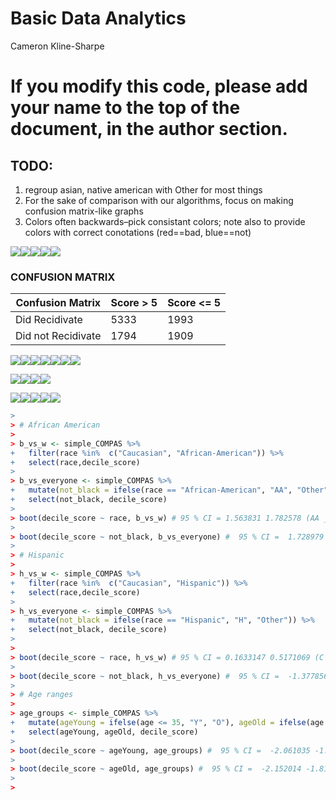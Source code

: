 Basic Data Analytics
================
Cameron Kline-Sharpe

# If you modify this code, please add your name to the top of the document, in the author section.

## TODO:

1.  regroup asian, native american with Other for most things
2.  For the sake of comparison with our algorithms, focus on making
    confusion matrix-like graphs
3.  Colors often backwards–pick consistant colors; note also to provide
    colors with correct conotations (red==bad, blue==not)

![](basicAnalytics_files/figure-gfm/compasError-1.png)<!-- -->![](basicAnalytics_files/figure-gfm/compasError-2.png)<!-- -->![](basicAnalytics_files/figure-gfm/compasError-3.png)<!-- -->![](basicAnalytics_files/figure-gfm/compasError-4.png)<!-- -->![](basicAnalytics_files/figure-gfm/compasError-5.png)<!-- -->

### CONFUSION MATRIX

| Confusion Matrix   | Score \> 5 | Score \<= 5 |
| ------------------ | ---------- | ----------- |
| Did Recidivate     | 5333       | 1993        |
| Did not Recidivate | 1794       | 1909        |

![](basicAnalytics_files/figure-gfm/race-1.png)<!-- -->![](basicAnalytics_files/figure-gfm/race-2.png)<!-- -->![](basicAnalytics_files/figure-gfm/race-3.png)<!-- -->![](basicAnalytics_files/figure-gfm/race-4.png)<!-- -->![](basicAnalytics_files/figure-gfm/race-5.png)<!-- -->![](basicAnalytics_files/figure-gfm/race-6.png)<!-- -->![](basicAnalytics_files/figure-gfm/race-7.png)<!-- -->

![](basicAnalytics_files/figure-gfm/age-1.png)<!-- -->![](basicAnalytics_files/figure-gfm/age-2.png)<!-- -->![](basicAnalytics_files/figure-gfm/age-3.png)<!-- -->![](basicAnalytics_files/figure-gfm/age-4.png)<!-- -->

![](basicAnalytics_files/figure-gfm/Algos-1.png)<!-- -->![](basicAnalytics_files/figure-gfm/Algos-2.png)<!-- -->![](basicAnalytics_files/figure-gfm/Algos-3.png)<!-- -->![](basicAnalytics_files/figure-gfm/Algos-4.png)<!-- -->![](basicAnalytics_files/figure-gfm/Algos-5.png)<!-- -->

``` r
> 
> # African American 
> 
> b_vs_w <- simple_COMPAS %>%
+   filter(race %in%  c("Caucasian", "African-American")) %>%
+   select(race,decile_score)
> 
> b_vs_everyone <- simple_COMPAS %>%
+   mutate(not_black = ifelse(race == "African-American", "AA", "Other")) %>%
+   select(not_black, decile_score)
> 
> boot(decile_score ~ race, b_vs_w) # 95 % CI = 1.563831 1.782578 (AA _ C)
> 
> boot(decile_score ~ not_black, b_vs_everyone) #  95 % CI =  1.728979 1.933784 (AA - E)
> 
> # Hispanic
> 
> h_vs_w <- simple_COMPAS %>%
+   filter(race %in%  c("Caucasian", "Hispanic")) %>%
+   select(race,decile_score)
> 
> h_vs_everyone <- simple_COMPAS %>%
+   mutate(not_black = ifelse(race == "Hispanic", "H", "Other")) %>%
+   select(not_black, decile_score)
> 
> 
> boot(decile_score ~ race, h_vs_w) # 95 % CI = 0.1633147 0.5171069 (C - H)
> 
> boot(decile_score ~ not_black, h_vs_everyone) #  95 % CI =  -1.377856 -1.036370 (H - E)
> 
> # Age ranges
> 
> age_groups <- simple_COMPAS %>%
+   mutate(ageYoung = ifelse(age <= 35, "Y", "O"), ageOld = ifelse(age >= 55, "O", "Y")) %>%
+   select(ageYoung, ageOld, decile_score)
> 
> boot(decile_score ~ ageYoung, age_groups) #  95 % CI =  -2.061035 -1.854572 (O - Y)
> 
> boot(decile_score ~ ageOld, age_groups) #  95 % CI =  -2.152014 -1.815392 (O - Y)
> 
> 
```
